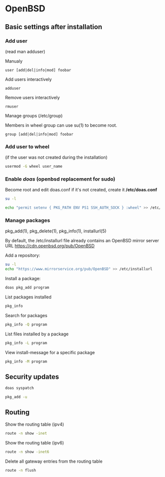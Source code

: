 # OpenBSD
## Basic settings after installation

### Add user

(read man adduser)

Manualy
```shell
user [add|del|info|mod] foobar
```
Add users interactively
```shell
adduser
```
Remove users interactively
```shell
rmuser
```
Manage groups (/etc/group)

Members in wheel group can use su(1) to become root. 

```shell
group [add|del|info|mod] foobar
```

### Add user to wheel
(if the user was not created during the installation)

```bash
usermod -G wheel user_name
```

### Enable _doas_ (openbsd replacement for sudo)
Become root and edit doas.conf
if it's not created, create it __/etc/doas.conf__

```bash
su -l

echo "permit setenv { PKG_PATH ENV PS1 SSH_AUTH_SOCK } :wheel" >> /etc/doas.conf
```

### Manage packages
 pkg_add(1), pkg_delete(1), pkg_info(1), installurl(5)

By default, the /etc/installurl file already contains an OpenBSD mirror server URL
https://cdn.openbsd.org/pub/OpenBSD

Add a repository:

```bash
su -l
echo "https://www.mirrorservice.org/pub/OpenBSD" >> /etc/installurl
```

Install a package:

```bash
doas pkg_add program
```
List packages installed
```bash
pkg_info
```
Search for packages
```bash
pkg_info -Q program
```
List files installed by a package
```bash
pkg_info -L program
```
View install-message for a specific package
```bash
pkg_info -M program
```

## Security updates

```bash
doas syspatch

pkg_add -u
```

## Routing

Show the routing table (ipv4)
```bash
route -n show -inet
```
Show the routing table (ipv6)

```bash
route -n show -inet6
```
Delete all gateway entries from the routing table
```bash
route -n flush
```
